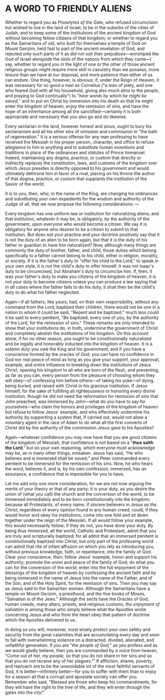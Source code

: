 # A WORD TO FRIENDLY ALIENS

Whether to regard you as *Proselytes of the Gate*, who refused circumcision but wished to live in the land of Israel, to be in the suburbs of the cities of Judah, and to keep some of the institutions of the ancient kingdom of God without becoming fellow citizens of that kingdom; or whether to regard you as the Samaritans of old, who built for themselves a temple of God on Mount Gerizim, held fast to part of the ancient revelation of God, and rejected only such parts of it as did not suit their prejudices—worshiped the God of Israel alongside the idols of the nations from which they came—I say, whether to regard you in the light of one or the other of those ancient religious groups might require more skill in casuistry than we possess, more leisure than we have at our disposal, and more patience than either of us can endure. One thing, however, is obvious: if, under the Reign of Heaven, it was necessary for so good a man as Cornelius ("a man of piety, and one who feared God with all his household, giving also much alms to the people, and praying to God continually") to "*hear words by which he might be saved,*" and to put on Christ by immersion into his death so that he might enter the kingdom of heaven, enjoy the remission of sins, and have the hope of an inheritance among all the sanctified—certainly it is both appropriate and necessary that you also go and do likewise.

Every sectarian in the land, however honest and pious, ought to bury his sectarianism and all his other sins of omission and commission in "the bath of regeneration." It is a serious offense for any man professing to have received the Messiah in his proper person, character, and office to refuse allegiance to him in anything and to substitute human inventions and traditions in place of the ordinances and statutes of Prince Immanuel. Indeed, maintaining any dogma, practice, or custom that directly or indirectly replaces the constitution, laws, and customs of the kingdom over which Jesus presides is directly opposed to his government and would ultimately dethrone him in favor of a rival, placing on his throne the author of that dogma, practice, or custom that supplants the institution of the Savior of the world.

It is to you, then, who, in the name of the King, are changing his ordinances and substituting your own expedients for the wisdom and authority of the Judge of all, that we now propose the following considerations: —

Every kingdom has one uniform law or institution for naturalizing aliens; and that institution, whatever it may be, is obligatory, by the authority of the government, upon everyone who would become a citizen. We say it is obligatory for anyone who desires to be a citizen to submit to that institution. But does not your practice and your doctrine positively say that it is not the duty of an alien to be born again, but that it is the duty of his father or guardian to have him naturalized? Now, although many things are commonly the duty of brother, father, and child, those duties which belong specifically to a father cannot belong to his child, either in religion, morality, or society. If it is the father's duty to "offer his child to the Lord," to speak in your own style, it is not the child's duty to offer himself. It was not Isaac's duty to be circumcised, but Abraham's duty to circumcise him. If, then, it was your father's duty to make you citizens of the kingdom of heaven, it is not your duty to become citizens unless you can produce a law saying that in *all cases* where the father fails to do his duty, it shall then be the child's duty to do what his father neglected.

Again—if all fathers, like yours, had, on their own responsibility, without any command from the Lord, baptized their children, there would not be one in a nation to whom it could be said, "Repent and be baptized;" much less could it be said to every penitent, "Be baptized, every one of you, by the authority of the Lord, for the remission of sins." These remarks are only intended to show that your institutions do, in truth, undermine the government of Christ and completely abolish the institutions of his kingdom. On this account alone, if for no other reason, you ought to be constitutionally naturalized and be legally and honorably inducted into the kingdom of heaven. It is a solemn duty you owe the King and his government; and if you have a conscience formed by the oracles of God, you can have no confidence in God nor real peace of mind as long as you give your support, your approval, example, and entire influence to breaking down the institutions of Jesus Christ, opening his kingdom to all who are born of the flesh, and preventing, as far as you can, every person from the pleasure of choosing whom they will obey—of confessing him before others—of taking his yoke—of dying, being buried, and raised with Christ in his gracious institution. If Jesus himself, for the sake of fulfilling all righteousness or honoring every divine institution, though he did not need the reformation for remission of sins that John preached, was immersed by John—what do you have to say for yourselves—who claim the honors and privileges of the kingdom of heaven but refuse to follow Jesus' example, and who effectively undermine his authority by supporting a system that, if carried out, would not allow a voluntary agent in the race of Adam to do what all the first converts of Christ did by the authority of the commission Jesus gave to his Apostles?

Again—whatever confidence you may now have that you are good citizens of the kingdom of Messiah, that confidence is not based on a "**thus saith the Lord**," but on your own reasoning, which everyone must acknowledge may be, as in many other things, mistaken. Jesus has said, "He who believes and is immersed shall be saved;" and Peter commanded every penitent to be immersed for the remission of his sins. Now, he who hears the word, believes it, and is, by his own confession, immersed, has an assurance, a confidence that is impossible for you to have.

Let me add only one more consideration, for we are not now arguing the merits of your theory or that of any party: it is your duty, as you desire the union of (what you call) the church and the conversion of the world, to be immersed immediately and to be born constitutionally into the kingdom; because all Protestants, of every name, if sincere believers in Jesus *as the Christ,* regardless of every opinion found in any human creed, could, if they would honor and obey his institutions, come into one fold and sit down together under the reign of the Messiah. If all would follow your example, this would necessarily follow; if they do not, you have done your duty. By being thus immersed, all the world, Catholic and Protestant, admit that you are truly and scripturally baptized; for all admit that an *immersed* penitent is constitutionally baptized into Christ; but only part of the professing world can admit that rite of infant affusion on which you rely as introducing you, without previous knowledge, faith, or repentance, into the family of God. Clear your conscience, then; follow Jesus' example; honor and support his authority; promote the union and peace of the family of God; do what you can for the conversion of the world; enter into the full enjoyment of the blessings of the kingdom of heaven by confessing the ancient faith and by being immersed in the name of Jesus into the name of the Father, and of the Son, and of the Holy Spirit, for the remission of sins. Then you may say as Jesus said to the Samaritan woman: Although the Samaritans have a temple on Mount Gerizim, a priesthood, and the five books of Moses, "Salvation is of the Jews." Although the sects have the Oracles of God, human creeds, many altars, priests, and religious customs, *the enjoyment of salvation* is among those who simply believe what the Apostles wrote concerning Jesus and who from the heart obey that pattern of doctrine which the Apostles delivered to us.

In doing so you will, moreover, most wisely protect your own safety and security from the great calamities that are accumulating every day and soon to fall with overwhelming violence on a distracted, divided, alienated, and unfaithful generation. If you are "*the people of God,*" as you profess and as we would gladly believe, then you are commanded by a voice from heaven, "Come out of her, *my people,* so that you do not share in her sins and so that you do not receive any of her plagues."¹ If affliction, shame, poverty, and reproach are to be the unavoidable lot of the most faithful servants of God, it is better—infinitely better—for you to suffer with them than to enjoy for a season all that a corrupt and apostate society can offer you. Remember who said, "Blessed are those who keep his commandments, for they will have the right to the tree of life, and they will enter through the gates into the city!"
